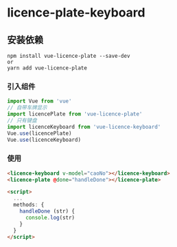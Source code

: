 # licence-plate-keyboard

## 安装依赖
```shell
npm install vue-licence-plate --save-dev
or
yarn add vue-licence-plate
```

### 引入组件
```js
import Vue from 'vue'
// 自带车牌显示
import licencePlate from 'vue-licence-plate'
// 只有键盘
import licenceKeyboard from 'vue-licence-keyboard'
Vue.use(licencePlate)
Vue.use(licenceKeyboard)
```
### 使用
```html
<licence-keyboard v-model="caoNo"></licence-keyboard>
<licence-plate @done="handleDone"></licence-plate>

<script>
  ...
  methods: {
    handleDone (str) {
      console.log(str)
    }
  }
</script>
```
